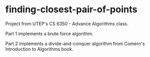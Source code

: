 # finding-closest-pair-of-points
Project from UTEP's CS 6350 - Advance Algorithms class.


Part 1 implements a brute force algorithm.


Part 2 implements a divide-and-conquer algorithm from Comern's Introduction to Algorithms book.
